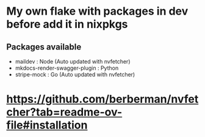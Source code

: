# My own flake with packages in dev before add it in nixpkgs

## Packages available

- maildev : Node (Auto updated with nvfetcher)
- mkdocs-render-swagger-plugin : Python
- stripe-mock : Go (Auto updated with nvfetcher)

# https://github.com/berberman/nvfetcher?tab=readme-ov-file#installation